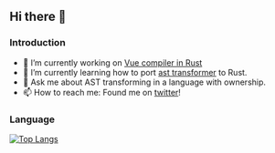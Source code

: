 ## Hi there 👋

### Introduction
- 🔭 I’m currently working on [Vue compiler in Rust](https://github.com/HerringtonDarkholme/vue-compiler)
- 🌱 I’m currently learning how to port [ast transformer](https://github.com/thx/gogocode) to Rust.
- 💬 Ask me about AST transforming in a language with ownership.
- 📫 How to reach me: Found me on [twitter](https://twitter.com/Hchan_mgn)!


### Language

[![Top Langs](https://github-readme-stats.vercel.app/api/top-langs/?username=HerringtonDarkholme&layout=compact)](https://github.com/anuraghazra/github-readme-stats)

<!--
**HerringtonDarkholme/HerringtonDarkholme** is a ✨ _special_ ✨ repository because its `README.md` (this file) appears on your GitHub profile.

Here are some ideas to get you started:
- 👯 I’m looking to collaborate on ...
- 🤔 I’m looking for help with ...
- 😄 Pronouns: ...

-->

